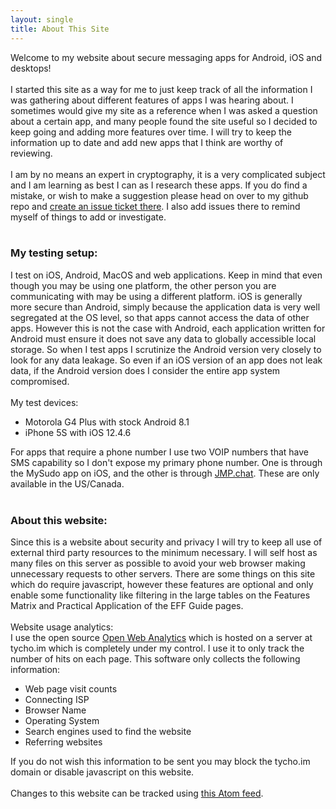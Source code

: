 ```yaml
---
layout: single
title: About This Site
---
```

Welcome to my website about secure messaging apps for Android, iOS and desktops!<br>
<br>
I started this site as a way for me to just keep track of all the information I was gathering about different features of apps I was hearing about.  I sometimes would give my site as a reference when I was asked a question about a certain app, and many people found the site useful so I decided to keep going and adding more features over time.  I will try to keep the information up to date and add new apps that I think are worthy of reviewing.<br>
<br>
I am by no means an expert in cryptography, it is a very complicated subject and I am learning as best I can as I research these apps.  If you do find a mistake, or wish to make a suggestion please head on over to my github repo and <a target="_blank" href="https://github.com/Perelandra0x309/secure-im/issues">create an issue ticket there</a>.  I also add issues there to remind myself of things to add or investigate.<br>
<br>
<h3 id="testing">My testing setup:</h3>
I test on iOS, Android, MacOS and web applications.  Keep in mind that even though you may be using one platform, the other person you are communicating with may be using a different platform.  iOS is generally more secure than Android, simply because the application data is very well segregated at the OS level, so that apps cannot access the data of other apps.  However this is not the case with Android, each application written for Android must ensure it does not save any data to globally accessible local storage.  So when I test apps I scrutinize the Android version very closely to look for any data leakage. So even if an iOS version of an app does not leak data, if the Android version does I consider the entire app system compromised.<br>
<br id="testsetup">
My test devices:
<ul>
  <li>Motorola G4 Plus with stock Android 8.1</li>
  <li>iPhone 5S with iOS 12.4.6</li>
</ul>
For apps that require a phone number I use two VOIP numbers that have SMS capability so I don't expose my primary phone number.  One is through the MySudo app on iOS, and the other is through <a target="_blank" href="https://jmp.chat">JMP.chat</a>.  These are only available in the US/Canada.<br>
<br>
<h3>About this website:</h3>
Since this is a website about security and privacy I will try to keep all use of external third party resources to the minimum necessary.  I will self host as many files on this server as possible to avoid your web browser making unnecessary requests to other servers.  There are some things on this site which do require javascript, however these features are optional and only enable some functionality like filtering in the large tables on the Features Matrix and Practical Application of the EFF Guide pages.<br>
<br>
Website usage analytics:<br>
I use the open source <a href="http://www.openwebanalytics.com/">Open Web Analytics</a> which is hosted on a server at tycho.im which is completely under my control.  I use it to only track the number of hits on each page.  This software only collects the following information:
<ul>
<li>Web page visit counts</li>
<li>Connecting ISP</li>
<li>Browser Name</li>
<li>Operating System</li>
<li>Search engines used to find the website</li>
<li>Referring websites</li>
</ul>
If you do not wish this information to be sent you may block the tycho.im domain or disable javascript on this website.<br>
<br>
Changes to this website can be tracked using <a href="https://github.com/perelandra0x309/secure-im/commits/master.atom">this Atom feed</a>.
